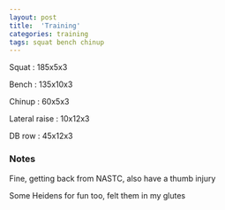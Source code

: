```yaml
---
layout: post
title:  'Training'
categories: training
tags: squat bench chinup
---
```


Squat : 185x5x3

Bench : 135x10x3

Chinup  : 60x5x3

Lateral raise : 10x12x3

DB row  : 45x12x3

### Notes

Fine, getting back from NASTC, also have a thumb injury

Some Heidens for fun too, felt them in my glutes
